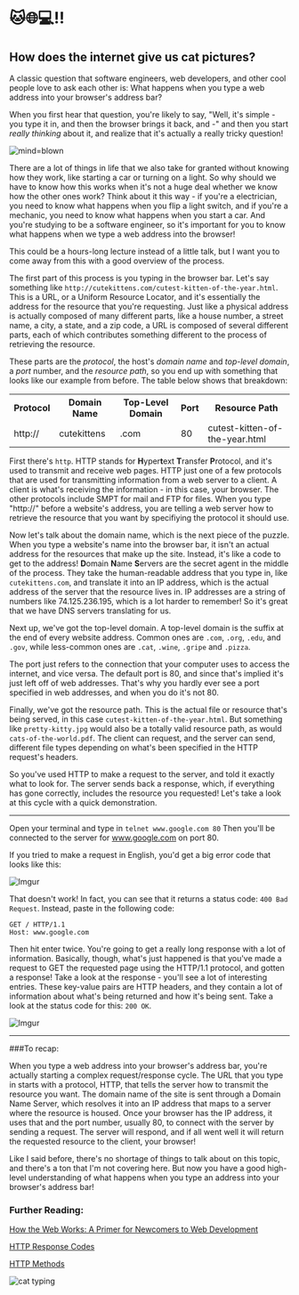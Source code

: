 # 🐱🌐💻‼️
## How does the internet give us cat pictures? 

A classic question that software engineers, web developers, and other cool people love to ask each other is: What happens when you type a web address into your browser's address bar?

When you first hear that question, you're likely to say, "Well, it's simple - you type it in, and then the browser brings it back, and -" and then you start *really thinking* about it, and realize that it's actually a really tricky question!

![mind=blown](https://media.giphy.com/media/vjyl3YVgcLiWA/giphy.gif)

There are a lot of things in life that we also take for granted without knowing how they work, like starting a car or turning on a light. So why should we have to know how this works when it's not a huge deal whether we know how the other ones work? Think about it this way - if you're a electrician, you need to know what happens when you flip a light switch, and if you're a mechanic, you need to know what happens when you start a car. And you're studying to be a software engineer, so it's important for you to know what happens when we type a web address into the browser! 

This could be a hours-long lecture instead of a little talk, but I want you to come away from this with a good overview of the process. 

The first part of this process is you typing in the browser bar. Let's say something like `http://cutekittens.com/cutest-kitten-of-the-year.html`. This is a URL, or a Uniform Resource Locator, and it's essentially the address for the resource that you're requesting. Just like a physical address is actually composed of many different parts, like a house number, a street name, a city, a state, and a zip code, a URL is composed of several different parts, each of which contributes something different to the process of retrieving the resource. 

These parts are the _protocol_, the host's _domain name_ and _top-level domain_, a _port_ number, and the _resource path_, so you end up with something that looks like our example from before. The table below shows that breakdown:

<table>
	<tr>
		<th>Protocol</th>
		<th>Domain Name</th>
		<th>Top-Level Domain</th>
		<th>Port</th>
		<th>Resource Path</th>
	</tr>
	<tr>
		<td>http://</td>
		<td>cutekittens</td>
		<td>.com</td>
		<td>80</td>
		<td>cutest-kitten-of-the-year.html</td>
	</tr>
</table>

First there's `http`. HTTP stands for **H**yper**t**ext **T**ransfer **P**rotocol, and it's used to transmit and receive web pages. HTTP just one of a few protocols that are used for transmitting information from a web server to a client. A client is what's receiving the information - in this case, your browser. The other protocols include SMPT for mail and FTP for files. When you type "http://" before a website's address, you are telling a web server how to retrieve the resource that you want by specifiying the protocol it should use. 

Now let's talk about the domain name, which is the next piece of the puzzle. When you type a website's name into the browser bar, it isn't an actual address for the resources that make up the site. Instead, it's like a code to get to the address! **D**omain **N**ame **S**ervers are the secret agent in the middle of the process. They take the human-readable address that you type in, like `cutekittens.com`, and translate it into an IP address, which is the actual address of the server that the resource lives in. IP addresses are a string of numbers like 74.125.236.195, which is a lot harder to remember! So it's great that we have DNS servers translating for us. 

Next up, we've got the top-level domain. A top-level domain is the suffix at the end of every website address. Common ones are `.com`, `.org`, `.edu`, and `.gov`, while less-common ones are `.cat`, `.wine`, `.gripe` and `.pizza`. 

The port just refers to the connection that your computer uses to access the internet, and vice versa. The default port is 80, and since that's implied it's just left off of web addresses. That's why you hardly ever see a port specified in web addresses, and when you do it's not 80.

Finally, we've got the resource path. This is the actual file or resource that's being served, in this case `cutest-kitten-of-the-year.html`. But something like `pretty-kitty.jpg` would also be a totally valid resource path, as would `cats-of-the-world.pdf`. The client can request, and the server can send, different file types depending on what's been specified in the HTTP request's headers. 

So you've used HTTP to make a request to the server, and told it exactly what to look for. The server sends back a response, which, if everything has gone correctly, includes the resource you requested! Let's take a look at this cycle with a quick demonstration.

--------- 

Open your terminal and type in `telnet www.google.com 80`
Then you'll be connected to the server for www.google.com on port 80. 

If you tried to make a request in English, you'd get a big error code that looks like this:

![Imgur](http://i.imgur.com/sQ5Iyrw.png)

That doesn't work! In fact, you can see that it returns a status code: `400 Bad Request`. Instead, paste in the following code:

```
GET / HTTP/1.1
Host: www.google.com
```

Then hit enter twice. You're going to get a really long response with a lot of information. Basically, though, what's just happened is that you've made a request to GET the requested page using the HTTP/1.1 protocol, and gotten a response! Take a look at the response - you'll see a lot of interesting entries. These key-value pairs are HTTP headers, and they contain a lot of information about what's being returned and how it's being sent. Take a look at the status code for this: `200 OK`.

![Imgur](http://i.imgur.com/9wXWFGJ.png)

--------------

###To recap:

When you type a web address into your browser's address bar, you're actually starting a complex request/response cycle. The URL that you type in starts with a protocol, HTTP, that tells the server how to transmit the resource you want. The domain name of the site is sent through a Domain Name Server, which resolves it into an IP address that maps to a server where the resource is housed. Once your browser has the IP address, it uses that and the port number, usually 80, to connect with the server by sending a request. The server will respond, and if all went well it will return the requested resource to the client, your browser!

Like I said before, there's no shortage of things to talk about on this topic, and there's a ton that I'm not covering here. But now you have a good high-level understanding of what happens when you type an address into your browser's address bar! 

### Further Reading:
[How the Web Works: A Primer for Newcomers to Web Development](https://medium.freecodecamp.com/how-the-web-works-a-primer-for-newcomers-to-web-development-or-anyone-really-b4584e63585c#.a7xwf21oc)

[HTTP Response Codes](https://developer.mozilla.org/en-US/docs/Web/HTTP/Response_codes)

[HTTP Methods](http://www.tutorialspoint.com/http/http_methods.htm)

![cat typing](https://media.giphy.com/media/LHZyixOnHwDDy/giphy.gif)
